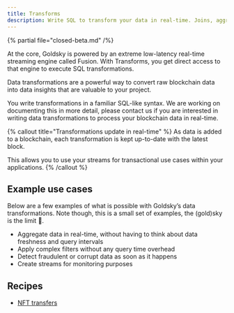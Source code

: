 ```yaml
---
title: Transforms
description: Write SQL to transform your data in real-time. Joins, aggregations, group by - you name it
---
```


{% partial file="closed-beta.md" /%}

At the core, Goldsky is powered by an extreme low-latency real-time streaming engine called Fusion. With Transforms, you get direct access to that engine to execute SQL transformations.

Data transformations are a powerful way to convert raw blockchain data into data insights that are valuable to your project.

You write transformations in a familiar SQL-like syntax. We are working on documenting this in more detail, please contact us if you are interested in writing data transformations to process your blockchain data in real-time.

{% callout title="Transformations update in real-time" %}
As data is added to a blockchain, each transformation is kept up-to-date with the latest block.

This allows you to use your streams for transactional use cases within your applications.
{% /callout %}

## Example use cases

Below are a few examples of what is possible with Goldsky’s data transformations. Note though, this is a small set of examples, the (gold)sky is the limit 🙂.

- Aggregate data in real-time, without having to think about data freshness and query intervals
- Apply complex filters without any query time overhead
- Detect fraudulent or corrupt data as soon as it happens
- Create streams for monitoring purposes

## Recipes

- [NFT transfers](/solutions/nft-transfers)
